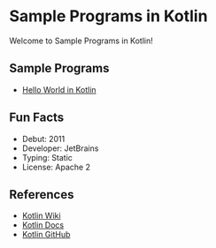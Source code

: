 # Sample Programs in Kotlin

Welcome to Sample Programs in Kotlin!

## Sample Programs

- [Hello World in Kotlin](https://therenegadecoder.com/code/hello-world-in-kotlin/)

## Fun Facts

- Debut: 2011
- Developer: JetBrains
- Typing: Static
- License: Apache 2

## References

- [Kotlin Wiki](https://en.wikipedia.org/wiki/Kotlin_(programming_language))
- [Kotlin Docs](https://kotlinlang.org/)
- [Kotlin GitHub](https://github.com/JetBrains/kotlin)

